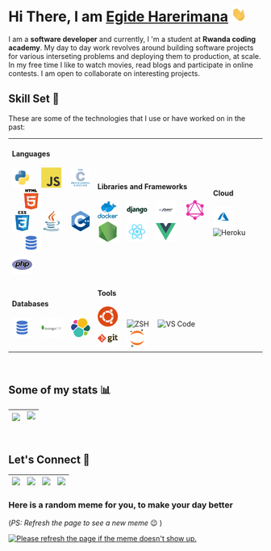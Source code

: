 <h1>Hi There, I am <a  href="https://techytushar.github.io/">Egide Harerimana</a> <img  src="https://raw.githubusercontent.com/ABSphreak/ABSphreak/master/gifs/Hi.gif" width="30px"></h1>

I am a **software developer** and currently, I 'm a student at **Rwanda coding academy**. My day to day work revolves around building software projects for various interseting problems and deploying them to production, at scale. In my free time I like to watch movies, read blogs and participate in online contests. I am open to collaborate on interesting projects.

## Skill Set :muscle:

These are some of the technologies that I use or have worked on in the past:

<table>
  <tbody>
    <tr>
      <td>
        <h4>Languages</h4>
        <img title="Python" alt="Python" width="40px" src="https://raw.githubusercontent.com/github/explore/master/topics/python/python.png" />&emsp;
        <img alt="JS" title="JavaScript" width="40px" src="https://raw.githubusercontent.com/github/explore/master/topics/javascript/javascript.png">&emsp;
        <img title="C" alt="C" width="40px" src="https://raw.githubusercontent.com/github/explore/master/topics/c/c.png">&emsp;
        <img title="HTML" alt="HTML" width="40px" src="https://raw.githubusercontent.com/github/explore/master/topics/html/html.png"><br/>
        <img title="CSS" alt="CSS" width="40px" src="https://raw.githubusercontent.com/github/explore/master/topics/css/css.png">&emsp;
        <img title="Java" alt="Java" width="40px" src="https://raw.githubusercontent.com/github/explore/master/topics/java/java.png">&emsp;
        <img title="C++" alt="C++" width="40px" src="https://raw.githubusercontent.com/github/explore/master/topics/cpp/cpp.png">&emsp;
        <img title="SQL" alt="SQL" width="40px" src="https://raw.githubusercontent.com/github/explore/master/topics/sql/sql.png"><br/>
        <img title="PHP" alt="PHP" width="40px" src="https://raw.githubusercontent.com/github/explore/master/topics/php/php.png">
      </td>
      <td>
        <h4>Libraries and Frameworks</h4>
        <img title="Docker" alt="Docker" width="40px" src="https://raw.githubusercontent.com/github/explore/master/topics/docker/docker.png">&emsp;
        <img title="Django" alt="Django" width="40px" src="https://raw.githubusercontent.com/github/explore/master/topics/django/django.png">&emsp;
        <img title="jQuery" alt="jQuery" width="40px" src="https://raw.githubusercontent.com/github/explore/master/topics/jquery/jquery.png">&emsp;
        <img title="GrahpQL" alt="GraphQL" width="40px" src="https://raw.githubusercontent.com/github/explore/master/topics/graphql/graphql.png"><br/>
        <img title="NodeJS" alt="NodeJs" width="40px" src="https://raw.githubusercontent.com/github/explore/master/topics/nodejs/nodejs.png">&emsp;
        <img title="ReactJS" alt="ReactJS" width="40px" src="https://raw.githubusercontent.com/github/explore/master/topics/react/react.png">&emsp;
        <img title="VueJS" alt="VueJS" width="40px" src="https://raw.githubusercontent.com/github/explore/master/topics/vue/vue.png">
      </td>
      <td>
        <h4>Cloud</h4>
        <img title="Azure" alt="Azure" width="40px" src="https://raw.githubusercontent.com/github/explore/master/topics/azure/azure.png">&emsp;
        <img title="Heroku" alt="Heroku" width="40px" src="https://img.icons8.com/color/48/000000/heroku.png">
      </td>
    </tr>
    <tr>
      <td>
        <h4>Databases</h4>
        <img title="SQL" alt="SQL" width="40px" src="https://raw.githubusercontent.com/github/explore/master/topics/sql/sql.png">&emsp;
        <img title="MongoDB" alt="MongoDB" width="40px" src="https://raw.githubusercontent.com/github/explore/master/topics/mongodb/mongodb.png">&emsp;
        <img title="ElasticSearch" alt="ElasticSearch" width="40px" src="https://raw.githubusercontent.com/github/explore/master/topics/elasticsearch/elasticsearch.png">
      </td>
      <td>
        <h4>Tools</h4>
        <img title="Ubuntu" alt="Ubuntu" width="40px" src="https://raw.githubusercontent.com/github/explore/master/topics/ubuntu/ubuntu.png">&emsp;
        <img title="ZSH" alt="ZSH" width="40px" src="https://s3.amazonaws.com/ohmyzsh/oh-my-zsh-logo.png">&emsp;
        <img title="VS Code" alt="VS Code" width="40px" src="https://img.icons8.com/fluent/48/000000/visual-studio-code-2019.png">&emsp;
        <img title="git" alt="git" width="40px" src="https://raw.githubusercontent.com/github/explore/master/topics/git/git.png">&emsp;
        <img title="Jupyter Notebook" alt="Jupyter" width="40px" src="https://raw.githubusercontent.com/github/explore/master/topics/jupyter-notebook/jupyter-notebook.png">
      </td>
    </tr>
  </tbody>
</table>
<br>

## Some of my stats :bar_chart:
<img align="center" src="https://github-readme-stats.vercel.app/api/top-langs/?username=degide&theme=white&hide_langs_below=0"/>|<img src="https://github-readme-stats.vercel.app/api?username=degide&count_private=true&show_icons=true&theme=white&include_all_commits=true">
|--|--|

<br>

## Let's Connect :handshake:

<a href="https://https://www.linkedin.com/in/harerimana-egide-8b0826181/"><img src="https://cdn2.iconfinder.com/data/icons/social-media-2285/512/1_Linkedin_unofficial_colored_svg-128.png" width="40"></a>|<a href="https://twitter.com/egide08087224"><img src="https://cdn2.iconfinder.com/data/icons/social-media-2285/512/1_Twitter3_colored_svg-128.png" width="40"></a>|<a href="https://www.facebook.com/harerimana.egide.731"><img src="https://cdn1.iconfinder.com/data/icons/social-media-2285/512/Colored_Facebook3_svg-128.png" width="40"></a>|<a href="mailto:egideharerimana085@gmail.com"><img src="https://image.flaticon.com/icons/svg/281/281769.svg" width="40"></a>
|--|--|--|--|

### Here is a random meme for you, to make your day better
(*PS: Refresh the page to see a new meme* :wink: )

<a href="https://github.com/techytushar/random-memer"><img src='https://random-memer.herokuapp.com/' title="Meme" alt="Please refresh the page if the meme doesn't show up." height="400"></a>
